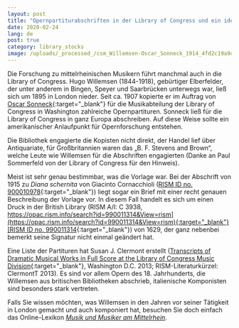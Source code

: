 ```yaml
---
layout: post
title: "Opernpartiturabschriften in der Library of Congress und ein identifizierter Kopist"
date: 2020-02-24
lang: de
post: true
category: library_stocks
image: /uploads/_processed_/csm_Willemsen-Oscar_Sonneck_1914_4fd2c19a9c.png
---
```



Die Forschung zu mittelrheinischen Musikern führt manchmal auch in die Library of Congress. Hugo Willemsen (1844-1918), gebürtiger Elberfelder, der unter anderem in Bingen, Speyer und Saarbrücken unterwegs war, ließ sich um 1895 in London nieder. Seit ca. 1907 kopierte er im Auftrag von [Oscar Sonneck](https://en.wikipedia.org/wiki/Oscar_Sonneck){:target="_blank"} für die Musikabteilung der Library of Congress in Washington zahlreiche Opernpartituren. Sonneck ließ für die Library of Congress in ganz Europa abschreiben. Auf diese Weise sollte ein amerikanischer Anlaufpunkt für Opernforschung entstehen.

Die Bibliothek engagierte die Kopisten nicht direkt, der Handel lief über Antiquariate, für Großbritannien waren das „B. F. Stevens and Brown“, welche Leute wie Willemsen für die Abschriften engagierten (Danke an Paul Sommerfeld von der Library of Congress für den Hinweis).

Meist ist sehr genau bestimmbar, was die Vorlage war. Bei der Abschrift von 1915 zu _Diana schernita_ von Giacinto Cornacchioli ([RISM ID no. 900010978](https://opac.rism.info/search?id=900010978&View=rism){:target="_blank"}) liegt sogar ein Brief mit einer recht genauen Beschreibung der Vorlage vor. In diesem Fall handelt es sich um einen Druck in der British Library (RISM A/I: C 3938, [https://opac.rism.info/search?id=990011314&View=rism](https://opac.rism.info/search?id=990011314&View=rism){:target="_blank"}[RISM ID no. 990011314](https://opac.rism.info/search?id=990011314&View=rism){:target="_blank"}) von 1629, der ganz nebenbei bemerkt seine Signatur nicht einmal geändert hat.

Eine Liste der Partituren hat Susan J. Clermont erstellt ([Transcripts of Dramatic Musical Works in Full Score at the Library of Congress Music Division](https://www.loc.gov/rr/perform/fabiblgds.html){:target="_blank"}, Washington D.C. 2013; RISM-Literaturkürzel: ClermontT 2013). Es sind vor allem Opern des 18. Jahrhunderts, die Willemsen aus britischen Bibliotheken abschrieb, italienische Komponisten sind besonders stark vertreten.

Falls Sie wissen möchten, was Willemsen in den Jahren vor seiner Tätigkeit in London gemacht und auch komponiert hat, besuchen Sie doch einfach das Online-Lexikon [_Musik und Musiker am Mittelrhein_](http://mmm2.mugemir.de/doku.php?id=willemsen).



<script type="text/javascript">var switchTo5x=true;</script><script type="text/javascript" src="http://w.sharethis.com/button/buttons.js"></script><script type="text/javascript">stLight.options({publisher: "9b601438-1ce1-49d8-bfd7-9cff5df54c17", doNotHash: false, doNotCopy: false, hashAddressBar: false});</script>